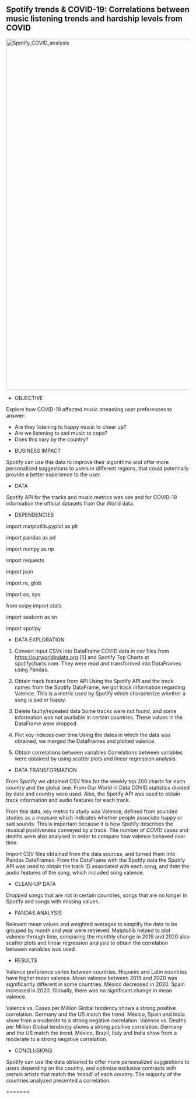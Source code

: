 ## Spotify trends & COVID-19: Correlations between music listening trends and hardship levels from COVID

<img width="958" alt="Spotify_COVID_analysis" src="https://user-images.githubusercontent.com/77795761/117550031-881e2700-b003-11eb-9ea8-483f5700d4bb.png">

* OBJECTIVE

Explore how COVID-19 affected music streaming user preferences to answer:
- Are they listening to happy music to cheer up?
- Are we listening to sad music to cope?
- Does this vary by the country?


* BUSINESS IMPACT

Spotify can use this data to improve their algorithms and offer more personalized suggestions to users in different regions, that could potentially provide a better experience to the user.


* DATA 

Spotify API for the tracks and music metrics was use and for COVID-19 information the official datasets from Our World data.


* DEPENDENCIES

import matplotlib.pyplot as plt

import pandas as pd

import numpy as np

import requests

import json

import re, glob

import os, sys

from scipy import stats

import seaborn as sn

import spotipy                          
       
                                                
* DATA EXPLORATION

1. Convert input CSVs into DataFrame
    COVID data in csv files from https://ourworldindata.org [5] and Spotify Top Charts at 
    spotifycharts.com. They were read and transformed into DataFrames using Pandas. 

2. Obtain track features from API 
    Using the Spotify API and the track names from the Spotify DataFrame, we got track information 
    regarding Valence. This is a metric used by Spotify which characterize whether a song is sad or happy.

3. Delete faulty/repeated data
    Some tracks were not found, and some information was not available in certain countries. 
    These values in the DataFrame were dropped.
    
4. Plot key indexes over time
    Using the dates in which the data was obtained, we merged the DataFrames and plotted valence.

5. Obtain correlations between variables
    Correlations between variables were obtained by using scatter plots and linear regression analysis.


* DATA TRANSFORMATION

From Spotify we obtained CSV files for the weekly top 200 charts for each country and the global one. From Our World in Data COVID statistics divided by date and country were used. Also, the Spotify API was used to obtain track information and audio features for each track. 

From this data, key metric to study was Valence, defined from sounded studies as a measure which indicates whether  people associate happy or sad sounds. This is important because it is how Spotify describes the musical positiveness conveyed by a track. The number of COVID cases and deaths were also analysed in order to compare  how valence behaved over time.

Import CSV files obtained from the data sources, and turned them into Pandas DataFrames. From the DataFrame with the Spotify data the Spotify API was used to obtain the track ID associated with each song, and then the audio features of the song, which included song valence. 


* CLEAN-UP DATA

Dropped songs that are not in certain countries, songs that are no longer in Spotify and songs with missing values. 


* PANDAS ANALYSIS

Relevant mean values and weighted averages to simplify the data to be grouped by month and year were retrieved. Matplotlib helped to plot valence through time, comparing the monthly change in 2019 and 2020 also scatter plots and linear regression analysis to obtain the correlation between variables was used.


* RESULTS

Valence preference varies between countries.
Hispanic and Latin countries have higher mean valence.
Mean valence between 2019 and 2020 was significantly different in some countries.
México decreased in 2020.
Spain increased in 2020.
Globally, there was no significant change in mean valence.

Valence vs. Cases per Million
Global tendency shows a strong positive correlation. 
Germany and the US match the trend.
México, Spain and India show from a moderate to a strong negative correlation.
Valence vs. Deaths per Million
Global tendency shows a strong positive correlation. 
Germany and the US match the trend.
México, Brazil, Italy and India show from a moderate to a strong negative correlation.


* CONCLUSIONS

Spotify can use the data obtained to offer more personalized suggestions to users depending on the country, and optimize exclusive contracts with certain artists that match the ‘mood’ of each country. 
The majority of the countries analyzed presented a correlation.


=======

